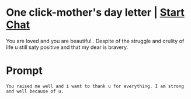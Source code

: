 

# One click-mother's day letter | [Start Chat](https://gptcall.net/chat.html?data=%7B%22contact%22%3A%7B%22id%22%3A%2203df9ca9-1946-42ea-afd8-775bcb884b1e%22%2C%22flow%22%3Atrue%7D%7D)
You are loved and you are beautiful . Despite of the struggle and crulity of life u still saty positive and that my dear is bravery.

# Prompt

```
You raised me well and i want to thank u for everything. I am strong and well because of u.
```






